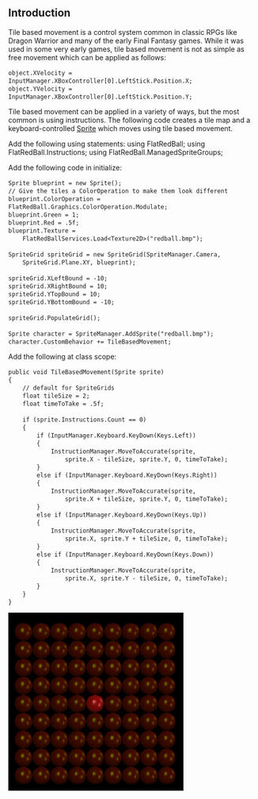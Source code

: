 ## Introduction

Tile based movement is a control system common in classic RPGs like Dragon Warrior and many of the early Final Fantasy games. While it was used in some very early games, tile based movement is not as simple as free movement which can be applied as follows:

    object.XVelocity = InputManager.XBoxController[0].LeftStick.Position.X;
    object.YVelocity = InputManager.XBoxController[0].LeftStick.Position.Y;

Tile based movement can be applied in a variety of ways, but the most common is using instructions. The following code creates a tile map and a keyboard-controlled [Sprite](/frb/docs/index.php?title=FlatRedBall.Sprite "FlatRedBall.Sprite") which moves using tile based movement.

Add the following using statements: using FlatRedBall; using FlatRedBall.Instructions; using FlatRedBall.ManagedSpriteGroups;

Add the following code in initialize:

    Sprite blueprint = new Sprite();
    // Give the tiles a ColorOperation to make them look different
    blueprint.ColorOperation = FlatRedBall.Graphics.ColorOperation.Modulate;
    blueprint.Green = 1;
    blueprint.Red = .5f;
    blueprint.Texture =
        FlatRedBallServices.Load<Texture2D>("redball.bmp");

    SpriteGrid spriteGrid = new SpriteGrid(SpriteManager.Camera,
        SpriteGrid.Plane.XY, blueprint);

    spriteGrid.XLeftBound = -10;
    spriteGrid.XRightBound = 10;
    spriteGrid.YTopBound = 10;
    spriteGrid.YBottomBound = -10;

    spriteGrid.PopulateGrid();

    Sprite character = SpriteManager.AddSprite("redball.bmp");
    character.CustomBehavior += TileBasedMovement;

Add the following at class scope:

    public void TileBasedMovement(Sprite sprite)
    {
        // default for SpriteGrids
        float tileSize = 2;
        float timeToTake = .5f;

        if (sprite.Instructions.Count == 0)
        {
            if (InputManager.Keyboard.KeyDown(Keys.Left))
            {
                InstructionManager.MoveToAccurate(sprite,
                    sprite.X - tileSize, sprite.Y, 0, timeToTake);
            }
            else if (InputManager.Keyboard.KeyDown(Keys.Right))
            {
                InstructionManager.MoveToAccurate(sprite,
                    sprite.X + tileSize, sprite.Y, 0, timeToTake);
            }
            else if (InputManager.Keyboard.KeyDown(Keys.Up))
            {
                InstructionManager.MoveToAccurate(sprite,
                    sprite.X, sprite.Y + tileSize, 0, timeToTake);
            }
            else if (InputManager.Keyboard.KeyDown(Keys.Down))
            {
                InstructionManager.MoveToAccurate(sprite,
                    sprite.X, sprite.Y - tileSize, 0, timeToTake);
            }
        }
    }

![TileBasedMovement.png](/media/migrated_media-TileBasedMovement.png)
